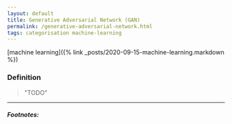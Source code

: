 ```yaml
---
layout: default
title: Generative Adversarial Network (GAN)
permalink: /generative-adversarial-network.html
tags: categorisation machine-learning
---
```


[machine learning]({% link _posts/2020-09-15-machine-learning.markdown %})

### Definition

> "TODO"

<hr />

##### Footnotes: